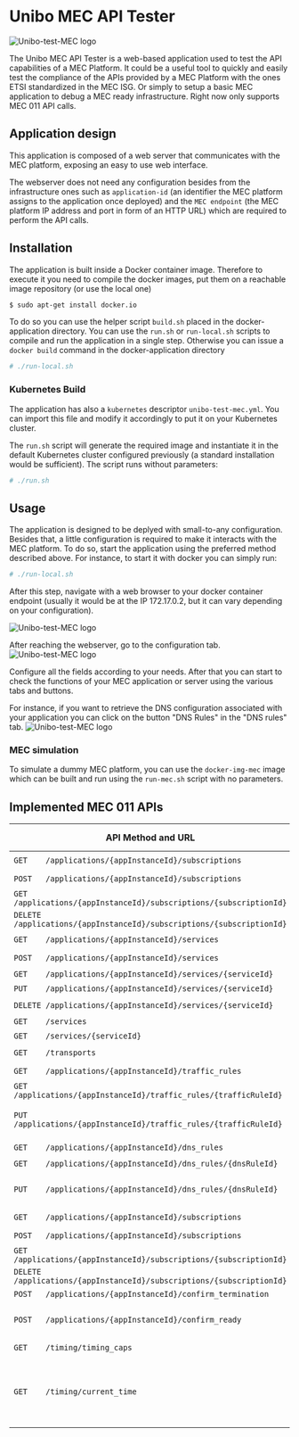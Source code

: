 # Unibo MEC API Tester

![Unibo-test-MEC logo](https://github.com/berdav/unibo-test-mec/blob/master/readme-images/logo.png?raw=true)

The Unibo MEC API Tester is a web-based application used to test the API capabilities of a MEC Platform.
It could be a useful tool to quickly and easily test the compliance of the APIs provided by a MEC Platform with the ones ETSI standardized in the MEC ISG. Or simply to setup a basic MEC application to debug a MEC ready infrastructure.
Right now only supports MEC 011 API calls.

## Application design
This application is composed of a web server that communicates with the
MEC platform, exposing an easy to use web interface.

The webserver does not need any configuration besides from the
infrastructure ones such as `application-id` (an identifier the MEC platform assigns to the application once deployed) and the `MEC endpoint` (the
MEC platform IP address and port in form of an HTTP URL) which are
required to perform the API calls.

## Installation
The application is built inside a Docker container image. Therefore to execute it you need to compile the docker images, put
them on a reachable image repository (or use the local one)

```bash
$ sudo apt-get install docker.io
```

To do so you can use the helper script `build.sh` placed in the
docker-application directory.  You can use the `run.sh` or
`run-local.sh` scripts to compile and run the application in a single
step.  Otherwise you can issue a `docker build` command in the
docker-application directory

```bash
# ./run-local.sh
```

### Kubernetes Build
The application has also a `kubernetes` descriptor `unibo-test-mec.yml`.
You can import this file and modify it accordingly to put it on your
Kubernetes cluster.

The `run.sh` script will generate the required image and instantiate it
in the default Kubernetes cluster configured previously (a standard
installation would be sufficient).  The script runs without parameters:

```bash
# ./run.sh
```

## Usage
The application is designed to be deplyed with small-to-any configuration.
Besides that, a little configuration is required to make it
interacts with the MEC platform.  To do so, start the application using
the preferred method described above.  For instance, to start it with docker you
can simply run:
```bash
# ./run-local.sh
```

After this step, navigate with a web browser to your docker container
endpoint (usually it would be at the IP 172.17.0.2, but it can vary
depending on your configuration).

![Unibo-test-MEC logo](https://github.com/berdav/unibo-test-mec/blob/master/readme-images/normal.png?raw=true)

After reaching the webserver, go to the configuration tab.
![Unibo-test-MEC logo](https://github.com/berdav/unibo-test-mec/blob/master/readme-images/configuration.png?raw=true)

Configure all the fields according to your needs.  After that you can
start to check the functions of your MEC application or server using the
various tabs and buttons.

For instance, if you want to retrieve the DNS configuration associated
with your application you can click on the button "DNS Rules" in the
"DNS rules" tab.
![Unibo-test-MEC logo](https://github.com/berdav/unibo-test-mec/blob/master/readme-images/dns.png?raw=true)

### MEC simulation
To simulate a dummy MEC platform, you can use the `docker-img-mec` image
which can be built and run using the `run-mec.sh` script with no
parameters.

## Implemented MEC 011 APIs
|API Method and URL                                                   | Implemented | Notes                                              | Description URL |
|---------------------------------------------------------------------|-------------|----------------------------------------------------|-----------------|
|`GET    /applications/{appInstanceId}/subscriptions`                 |✔️            |                                                    |[Forge ETSI](https://forge.etsi.org/swagger/ui/?url=https://forge.etsi.org/rep/mec/gs011-app-enablement-api/raw/master/MecServiceMgmtApi.yaml#/appSubscriptions/ApplicationsSubscriptions_GET) |
|`POST   /applications/{appInstanceId}/subscriptions`                 |✔️            |                                                    |[Forge ETSI](https://forge.etsi.org/swagger/ui/?url=https://forge.etsi.org/rep/mec/gs011-app-enablement-api/raw/master/MecServiceMgmtApi.yaml#/appSubscriptions/ApplicationsSubscriptions_POST) |
|`GET    /applications/{appInstanceId}/subscriptions/{subscriptionId}`|             |                                                    |[Forge ETSI](https://forge.etsi.org/swagger/ui/?url=https://forge.etsi.org/rep/mec/gs011-app-enablement-api/raw/master/MecServiceMgmtApi.yaml#/appSubscriptions/ApplicationsSubscription_GET) |
|`DELETE /applications/{appInstanceId}/subscriptions/{subscriptionId}`|✔️            |                                                    |[Forge ETSI](https://forge.etsi.org/swagger/ui/?url=https://forge.etsi.org/rep/mec/gs011-app-enablement-api/raw/master/MecServiceMgmtApi.yaml#/appSubscriptions/ApplicationsSubscription_DELETE) |
|`GET    /applications/{appInstanceId}/services`                      |✔️            |                                                    |[Forge ETSI](https://forge.etsi.org/swagger/ui/?url=https://forge.etsi.org/rep/mec/gs011-app-enablement-api/raw/master/MecServiceMgmtApi.yaml#/appServices/AppServices_GET) |
|`POST   /applications/{appInstanceId}/services`                      |✔️            |                                                    |[Forge ETSI](https://forge.etsi.org/swagger/ui/?url=https://forge.etsi.org/rep/mec/gs011-app-enablement-api/raw/master/MecServiceMgmtApi.yaml#/appServices/AppServices_POST) |
|`GET    /applications/{appInstanceId}/services/{serviceId}`          |             |                                                    |[Forge ETSI](https://forge.etsi.org/swagger/ui/?url=https://forge.etsi.org/rep/mec/gs011-app-enablement-api/raw/master/MecServiceMgmtApi.yaml#/appServices/AppServicesServiceId_GET) |
|`PUT    /applications/{appInstanceId}/services/{serviceId}`          |             |                                                    |[Forge ETSI](https://forge.etsi.org/swagger/ui/?url=https://forge.etsi.org/rep/mec/gs011-app-enablement-api/raw/master/MecServiceMgmtApi.yaml#/appServices/AppServicesServiceId_PUT) |
|`DELETE /applications/{appInstanceId}/services/{serviceId}`          |✔️            |                                                    |[Forge ETSI](https://forge.etsi.org/swagger/ui/?url=https://forge.etsi.org/rep/mec/gs011-app-enablement-api/raw/master/MecServiceMgmtApi.yaml#/appServices/AppServicesServiceId_DELETE) |
|`GET    /services`                                                   |             |                                                    |[Forge ETSI](https://forge.etsi.org/swagger/ui/?url=https://forge.etsi.org/rep/mec/gs011-app-enablement-api/raw/master/MecServiceMgmtApi.yaml#/services/Services_GET) |
|`GET    /services/{serviceId}`                                       |             |                                                    |[Forge ETSI](https://forge.etsi.org/swagger/ui/?url=https://forge.etsi.org/rep/mec/gs011-app-enablement-api/raw/master/MecServiceMgmtApi.yaml#/services/ServicesServiceId_GET) |
|`GET    /transports`                                                 |✔️            |                                                    |[Forge ETSI](https://forge.etsi.org/swagger/ui/?url=https://forge.etsi.org/rep/mec/gs011-app-enablement-api/raw/master/MecServiceMgmtApi.yaml#/transports/Transports_GET) |
|`GET    /applications/{appInstanceId}/traffic_rules`                 |✔️            |                                                    |[Forge ETSI](https://forge.etsi.org/swagger/ui/?url=https://forge.etsi.org/gitlab/mec/gs011-app-enablement-api/raw/master/MecAppSupportApi.yaml#/appTrafficRules/ApplicationsTrafficRules_GET) |
|`GET    /applications/{appInstanceId}/traffic_rules/{trafficRuleId}` |             |                                                    |[Forge ETSI](https://forge.etsi.org/swagger/ui/?url=https://forge.etsi.org/gitlab/mec/gs011-app-enablement-api/raw/master/MecAppSupportApi.yaml#/appTrafficRules/ApplicationsTrafficRule_GET) |
|`PUT    /applications/{appInstanceId}/traffic_rules/{trafficRuleId}` |✔️            | Supports only state modification                   |[Forge ETSI](https://forge.etsi.org/swagger/ui/?url=https://forge.etsi.org/gitlab/mec/gs011-app-enablement-api/raw/master/MecAppSupportApi.yaml#/appTrafficRules/ApplicationsTrafficRule_PUT) |
|`GET    /applications/{appInstanceId}/dns_rules`                     |✔️            |                                                    |[Forge ETSI](https://forge.etsi.org/swagger/ui/?url=https://forge.etsi.org/gitlab/mec/gs011-app-enablement-api/raw/master/MecAppSupportApi.yaml#/appDnsRules/ApplicationsDnsRules_GET) |
|`GET    /applications/{appInstanceId}/dns_rules/{dnsRuleId}`         |             |                                                    |[Forge ETSI](https://forge.etsi.org/swagger/ui/?url=https://forge.etsi.org/gitlab/mec/gs011-app-enablement-api/raw/master/MecAppSupportApi.yaml#/appDnsRules/ApplicationsDnsRule_GET) |
|`PUT    /applications/{appInstanceId}/dns_rules/{dnsRuleId}`         |✔️            | Supports only state modification                   |[Forge ETSI](https://forge.etsi.org/swagger/ui/?url=https://forge.etsi.org/gitlab/mec/gs011-app-enablement-api/raw/master/MecAppSupportApi.yaml#/appDnsRules/ApplicationsDnsRule_PUT) |
|`GET    /applications/{appInstanceId}/subscriptions`                 |✔️            |                                                    |[Forge ETSI](https://forge.etsi.org/swagger/ui/?url=https://forge.etsi.org/gitlab/mec/gs011-app-enablement-api/raw/master/MecAppSupportApi.yaml#/appSubscriptions/ApplicationsSubscriptions_GET) |
|`POST   /applications/{appInstanceId}/subscriptions`                 |✔️            |                                                    |[Forge ETSI](https://forge.etsi.org/swagger/ui/?url=https://forge.etsi.org/gitlab/mec/gs011-app-enablement-api/raw/master/MecAppSupportApi.yaml#/appSubscriptions/ApplicationsSubscriptions_POST) |
|`GET    /applications/{appInstanceId}/subscriptions/{subscriptionId}`|             |                                                    |[Forge ETSI](https://forge.etsi.org/swagger/ui/?url=https://forge.etsi.org/gitlab/mec/gs011-app-enablement-api/raw/master/MecAppSupportApi.yaml#/appSubscriptions/ApplicationsSubscription_GET) |
|`DELETE /applications/{appInstanceId}/subscriptions/{subscriptionId}`|✔️            |                                                    |[Forge ETSI](https://forge.etsi.org/swagger/ui/?url=https://forge.etsi.org/gitlab/mec/gs011-app-enablement-api/raw/master/MecAppSupportApi.yaml#/appSubscriptions/ApplicationsSubscription_DELETE) |
|`POST   /applications/{appInstanceId}/confirm_termination`           |             |                                                    |[Forge ETSI](https://forge.etsi.org/swagger/ui/?url=https://forge.etsi.org/gitlab/mec/gs011-app-enablement-api/raw/master/MecAppSupportApi.yaml#/appConfirmTermination/ApplicationsConfirmTermination_POST) |
|`POST   /applications/{appInstanceId}/confirm_ready`                 |✔️            | Notification via the red LED                       |[Forge ETSI](https://forge.etsi.org/swagger/ui/?url=https://forge.etsi.org/gitlab/mec/gs011-app-enablement-api/raw/master/MecAppSupportApi.yaml#/appConfirmReady/ApplicationsConfirmReady_POST) |
|`GET    /timing/timing_caps`                                         |✔️            |                                                    |[Forge ETSI](https://forge.etsi.org/swagger/ui/?url=https://forge.etsi.org/gitlab/mec/gs011-app-enablement-api/raw/master/MecAppSupportApi.yaml#/timing/TimingCaps_GET) |
|`GET    /timing/current_time`                                        |✔️            | Only application timestamp, no NTP and PTP support |[Forge ETSI](https://forge.etsi.org/swagger/ui/?url=https://forge.etsi.org/gitlab/mec/gs011-app-enablement-api/raw/master/MecAppSupportApi.yaml#/timing/TimingCurrentTime_GET) |
